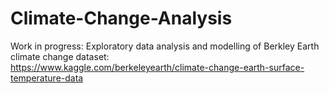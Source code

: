 # Climate-Change-Analysis

Work in progress: Exploratory data analysis and modelling of Berkley Earth climate change dataset: <br />
https://www.kaggle.com/berkeleyearth/climate-change-earth-surface-temperature-data <br />
<br />
